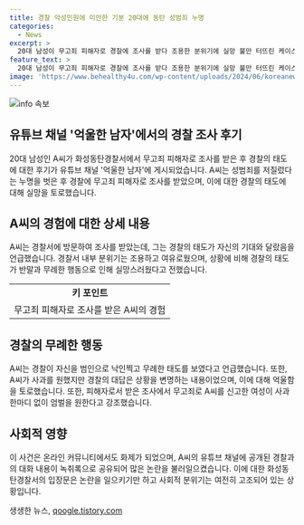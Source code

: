 ```yaml
---
title: 경찰 악성민원에 미안한 기분 20대에 동탄 성범죄 누명
categories:
  - News
excerpt: >
  20대 남성이 무고죄 피해자로 경찰에 조사를 받다 조용한 분위기에 실망 불만 터뜨린 케이스. 경찰의 무례한 태도와 사과 부재에 대한 억울함 표현. 피의자로 낙인 찍히는 등 경찰의 불성실한 대우 논란. 허위신고 사실이 드러난 후에도 피해자에 대한 사과 부재로 민심 고조. 논란 잠재우려는 경찰서의 입장문으로 논란 수그러들고 있지 않음. 억울한 남자 유튜브 채널을 통해 사회적 관심과 공분 이끌어내며 남성의 억울함 공론화.
feature_text: >
  20대 남성이 무고죄 피해자로 경찰에 조사를 받다 조용한 분위기에 실망 불만 터뜨린 케이스. 경찰의 무례한 태도와 사과 부재에 대한 억울함 표현. 피의자로 낙인 찍히는 등 경찰의 불성실한 대우 논란. 허위신고 사실이 드러난 후에도 피해자에 대한 사과 부재로 민심 고조. 논란 잠재우려는 경찰서의 입장문으로 논란 수그러들고 있지 않음. 억울한 남자 유튜브 채널을 통해 사회적 관심과 공분 이끌어내며 남성의 억울함 공론화.
image: 'https://www.behealthy4u.com/wp-content/uploads/2024/06/koreanews.jpg'
---
```


<p><img src="https://www.behealthy4u.com/wp-content/uploads/2024/06/koreanews.jpg" alt="info 속보" /></p>

<h2 data-ke-size="size26">유튜브 채널 '억울한 남자'에서의 경찰 조사 후기</h2>

<p data-ke-size="size16">20대 남성인 A씨가 화성동탄경찰서에서 무고죄 피해자로 조사를 받은 후 경찰의 태도에 대한 후기가 유튜브 채널 '억울한 남자'에 게시되었습니다. A씨는 성범죄를 저질렀다는 누명을 벗은 후 경찰에 무고죄 피해자로 조사를 받았으며, 이에 대한 경찰의 태도에 대해 실망을 토로했습니다.</p>

<h2 data-ke-size="size26">A씨의 경험에 대한 상세 내용</h2>

<p data-ke-size="size16">A씨는 경찰서에 방문하여 조사를 받았는데, 그는 경찰의 태도가 자신의 기대와 달랐음을 언급했습니다. 경찰서 내부 분위기는 조용하고 여유로웠으며, 상황에 비해 경찰의 태도가 반말과 무례한 행동으로 인해 실망스러웠다고 전했습니다.</p>

<table>
    <tr>
        <td style="text-align: center; height: 17px;"><b>키 포인트</b></td>
    </tr>
    <tr>
        <td style="text-align: center; height: 17px;">무고죄 피해자로 조사를 받은 A씨의 경험</td>
    </tr>
</table>

<h2 data-ke-size="size26">경찰의 무례한 행동</h2>

<p data-ke-size="size16">A씨는 경찰이 자신을 범인으로 낙인찍고 무례한 태도를 보였다고 언급했습니다. 또한, A씨가 사과를 원했지만 경찰의 대답은 상황을 변명하는 내용이었으며, 이에 대해 억울함을 토로했습니다. 또한, 피해자로서 받은 조사에서 무고죄로 A씨를 신고한 여성이 사과 한마디 없이 엄벌을 원한다고 강조했습니다.</p>

<h2 data-ke-size="size26">사회적 영향</h2>

<p data-ke-size="size16">이 사건은 온라인 커뮤니티에서도 화제가 되었으며, A씨의 유튜브 채널에 공개된 경찰과의 대화 내용이 녹취록으로 공유되어 많은 논란을 불러일으켰습니다. 이에 대한 화성동탄경찰서의 입장문은 논란을 일으키기만 하고 사회적 분위기는 여전히 고조되어 있는 상황입니다.</p>
생생한 뉴스, <a href="https://qoogle.tistory.com" rel="dofollow">qoogle.tistory.com</a>


